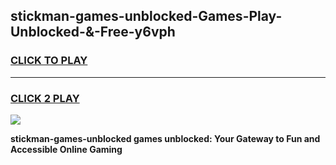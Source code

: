 
## stickman-games-unblocked-Games-Play-Unblocked-&-Free-y6vph
<h3>
<a href="https://premium76.site?title=stickman-games-unblocked&ref=24A">CLICK TO PLAY</a></h3>
<hr>

<h3>
<a href="https://premium76.site?title=stickman-games-unblocked&ref=24A">CLICK 2 PLAY</a>
  
</h3>

<a href="https://premium76.site?title=stickman-games-unblocked&ref=24A"><img src="https://clearcache.store/games.png"></a>


**stickman-games-unblocked games unblocked: Your Gateway to Fun and Accessible Online Gaming**
